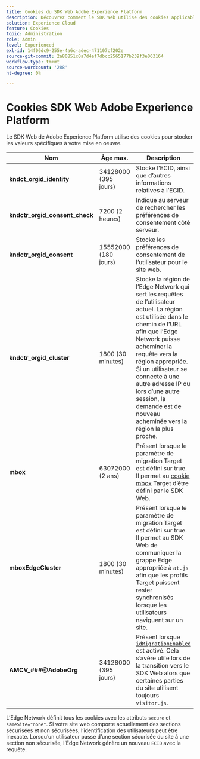 ```yaml
---
title: Cookies du SDK Web Adobe Experience Platform
description: Découvrez comment le SDK Web utilise des cookies applicables à votre mise en oeuvre.
solution: Experience Cloud
feature: Cookies
topic: Administration
role: Admin
level: Experienced
exl-id: 14f06dc9-255e-4a6c-adec-471107cf202e
source-git-commit: 2a80851c0a7d4ef7dbcc2565177b239f3e063164
workflow-type: tm+mt
source-wordcount: '288'
ht-degree: 0%

---
```


# Cookies SDK Web Adobe Experience Platform

Le SDK Web de Adobe Experience Platform utilise des cookies pour stocker les valeurs spécifiques à votre mise en oeuvre.

| Nom | Âge max. | Description |
|---|---|---|
| **kndct_orgid_identity** | 34128000 (395 jours) | Stocke l’ECID, ainsi que d’autres informations relatives à l’ECID. |
| **kndctr_orgid_consent_check** | 7200 (2 heures) | Indique au serveur de rechercher les préférences de consentement côté serveur. |
| **kndctr_orgid_consent** | 15552000 (180 jours) | Stocke les préférences de consentement de l’utilisateur pour le site web. |
| **kndctr_orgid_cluster** | 1800 (30 minutes) | Stocke la région de l’Edge Network qui sert les requêtes de l’utilisateur actuel. La région est utilisée dans le chemin de l’URL afin que l’Edge Network puisse acheminer la requête vers la région appropriée. Si un utilisateur se connecte à une autre adresse IP ou lors d’une autre session, la demande est de nouveau acheminée vers la région la plus proche. |
| **mbox** | 63072000 (2 ans) | Présent lorsque le paramètre de migration Target est défini sur true. Il permet au [cookie mbox](https://developer.adobe.com/target/implement/client-side/atjs/atjs-cookies/) Target d’être défini par le SDK Web. |
| **mboxEdgeCluster** | 1800 (30 minutes) | Présent lorsque le paramètre de migration Target est défini sur true. Il permet au SDK Web de communiquer la grappe Edge appropriée à `at.js` afin que les profils Target puissent rester synchronisés lorsque les utilisateurs naviguent sur un site. |
| **AMCV_###@AdobeOrg** | 34128000 (395 jours) | Présent lorsque [`idMigrationEnabled`](https://experienceleague.adobe.com/en/docs/experience-platform/web-sdk/commands/configure/idmigrationenabled) est activé. Cela s’avère utile lors de la transition vers le SDK Web alors que certaines parties du site utilisent toujours `visitor.js`. |

L’Edge Network définit tous les cookies avec les attributs `secure` et `sameSite="none"`. Si votre site web comporte actuellement des sections sécurisées et non sécurisées, l’identification des utilisateurs peut être inexacte. Lorsqu’un utilisateur passe d’une section sécurisée du site à une section non sécurisée, l’Edge Network génère un nouveau `ECID` avec la requête.

